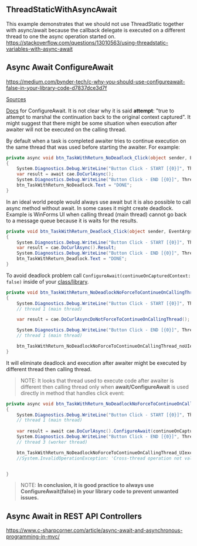 ## ThreadStaticWithAsyncAwait
This example demonstrates that we should not use ThreadStatic together with async/await because the callback delegate is executed on a different thread to one the async operation started on.
https://stackoverflow.com/questions/13010563/using-threadstatic-variables-with-async-await   

## Async Await ConfigureAwait
https://medium.com/bynder-tech/c-why-you-should-use-configureawait-false-in-your-library-code-d7837dce3d7f   

[Sources](./MultithreadingExamples/MultithreadingExamples/AsyncAwaitSample.cs)

[Docs](https://docs.microsoft.com/en-us/dotnet/api/system.threading.tasks.task.configureawait?view=netcore-3.1) for ConfigureAwait. It is not clear why it is said **attempt**: "true to attempt to marshal the continuation back to the original context captured". It might suggest that there might be some situation when execution after awaiter will not be executed on the calling thread.   


By default when a task is completed awaiter tries to continue execution on the same thread that was used before starting the awaiter. For example:

```c#
private async void btn_TaskWithReturn_NoDeadlock_Click(object sender, EventArgs e)
{
    System.Diagnostics.Debug.WriteLine("Button Click - START [{0}]", Thread.CurrentThread.ManagedThreadId); // thread 1 (main thread)
    var result = await cae.DoCurlAsync();
    System.Diagnostics.Debug.WriteLine("Button Click - END [{0}]", Thread.CurrentThread.ManagedThreadId); // thread 1 (main thread)
    btn_TaskWithReturn_NoDeadlock.Text = "DONE";
}
```
In an ideal world people would always use await but it is also possible to call async method without await. In some cases it might create deadlock. Example is WinForms UI when calling thread (main thread) cannot go back to a message queue because it is waits for the results.

```c#
private void btn_TaskWithReturn_Deadlock_Click(object sender, EventArgs e)
{
    System.Diagnostics.Debug.WriteLine("Button Click - START [{0}]", Thread.CurrentThread.ManagedThreadId); // thread 1 (main thread)
    var result = cae.DoCurlAsync().Result;
    System.Diagnostics.Debug.WriteLine("Button Click - END [{0}]", Thread.CurrentThread.ManagedThreadId); // never will be executed (deadlock)
    btn_TaskWithReturn_Deadlock.Text = "DONE";
}
```

To avoid deadlock problem call ```ConfigureAwait(continueOnCapturedContext: false)``` inside of your [class/library](./MultithreadingExamples/MultithreadingExamples/ConfigureAwaitExample.cs#L26).

```c#
private void btn_TaskWithReturn_NoDeadlockNoForceToContinueOnCallingThread_noUIexception_Click(object sender, EventArgs e)
{
    System.Diagnostics.Debug.WriteLine("Button Click - START [{0}]", Thread.CurrentThread.ManagedThreadId);
    // thread 1 (main thread)

    var result = cae.DoCurlAsyncDoNotForceToContinueOnCallingThread();

    System.Diagnostics.Debug.WriteLine("Button Click - END [{0}]", Thread.CurrentThread.ManagedThreadId);
    // thread 1 (main thread)

    btn_TaskWithReturn_NoDeadlockNoForceToContinueOnCallingThread_noUIexception.Text = "DONE";
}
```

It will eliminate deadlock and execution after awaiter might be executed by different thread then calling thread. 

>NOTE: It looks that thread used to execute code after awaiter is different then calling thread only when  **await/ConfigureAwait** is used directly in method that handles click event:

```c#
private async void btn_TaskWithReturn_NoDeadlockNoForceToContinueOnCallingThread_UIexception_Click(object sender, EventArgs e)
{
    System.Diagnostics.Debug.WriteLine("Button Click - START [{0}]", Thread.CurrentThread.ManagedThreadId);
    // thread 1 (main thread)
    
    var result = await cae.DoCurlAsync().ConfigureAwait(continueOnCapturedContext: false);          
    System.Diagnostics.Debug.WriteLine("Button Click - END [{0}]", Thread.CurrentThread.ManagedThreadId); 
    // thread 3 (worker thread)

    btn_TaskWithReturn_NoDeadlockNoForceToContinueOnCallingThread_UIexception.Text = "DONE";
    //System.InvalidOperationException: 'Cross-thread operation not valid: Control 'btnAwaitWithOwnTask' accessed from a thread other than the thread it was created on.'


}
```

>NOTE: **In conclusion, it is good practice to always use ConfigureAwait(false) in your library code to prevent unwanted issues.**

## Async Await in REST API Controllers
https://www.c-sharpcorner.com/article/async-await-and-asynchronous-programming-in-mvc/